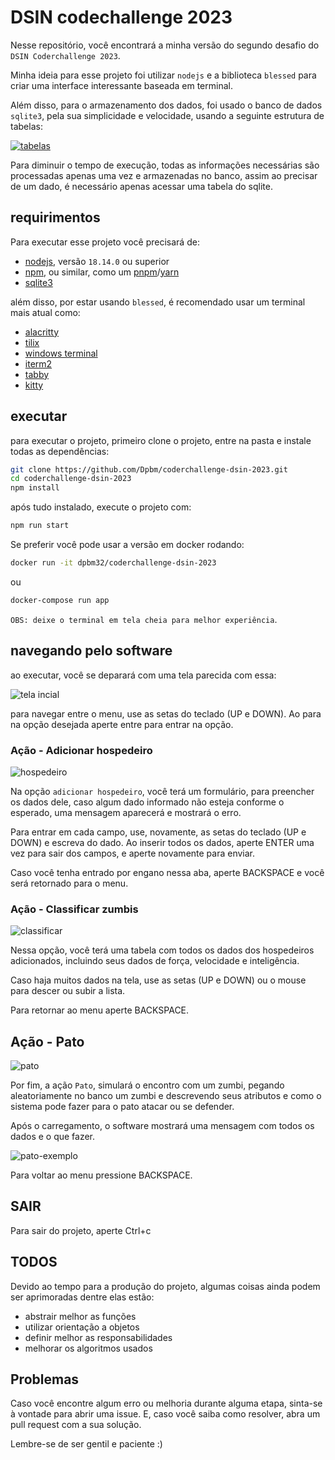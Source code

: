 # DSIN codechallenge 2023

Nesse repositório, você encontrará a minha versão do segundo desafio do `DSIN Coderchallenge 2023`.

Minha ideia para esse projeto foi utilizar `nodejs` e a biblioteca `blessed` para criar uma interface interessante baseada em terminal.

Além disso, para o armazenamento dos dados, foi usado o banco de dados `sqlite3`, pela sua simplicidade e velocidade, usando a seguinte estrutura de tabelas:

[![tabelas](./docs/tables.png)](./docs)

Para diminuir o tempo de execução, todas as informações necessárias são processadas apenas uma vez e armazenadas no banco, assim ao precisar de um dado, é necessário apenas acessar uma tabela do sqlite.

## requirimentos

Para executar esse projeto você precisará de:

* [nodejs](https://nodejs.org/en), versão `18.14.0` ou superior
* [npm](https://www.npmjs.com/), ou similar, como um [pnpm](https://pnpm.io/)/[yarn](https://yarnpkg.com/)
* [sqlite3](https://www.sqlite.org/index.html)

além disso, por estar usando `blessed`, é recomendado usar um terminal mais atual como:

* [alacritty](https://github.com/alacritty/alacritty)
* [tilix](https://github.com/gnunn1/tilix)
* [windows terminal](https://github.com/microsoft/terminal)
* [iterm2](https://github.com/microsoft/terminal)
* [tabby](https://github.com/Eugeny/tabby)
* [kitty](https://github.com/kovidgoyal/kitty)

## executar

para executar o projeto, primeiro clone o projeto, entre na pasta e instale todas as dependências:

```bash
git clone https://github.com/Dpbm/coderchallenge-dsin-2023.git
cd coderchallenge-dsin-2023
npm install
```

após tudo instalado, execute o projeto com:

```bash
npm run start
```

Se preferir você pode usar a versão em docker rodando:

```bash
docker run -it dpbm32/coderchallenge-dsin-2023
```

ou

```bash
docker-compose run app
```

`OBS: deixe o terminal em tela cheia para melhor experiência`.

## navegando pelo software

ao executar, você se deparará com uma tela parecida com essa:

![tela incial](./assets/menu.png)

para navegar entre o menu, use as setas do teclado (UP e DOWN). Ao para na opção desejada aperte entre para entrar na opção.

### Ação - Adicionar hospedeiro

![hospedeiro](./assets/form.png)

Na opção `adicionar hospedeiro`, você terá um formulário, para preencher os dados dele, caso algum dado informado não esteja conforme o esperado, uma mensagem aparecerá e mostrará o erro.

Para entrar em cada campo, use, novamente, as setas do teclado (UP e DOWN) e escreva do dado. Ao inserir todos os dados, aperte ENTER uma vez para sair dos campos, e aperte novamente para enviar.

Caso você tenha entrado por engano nessa aba, aperte BACKSPACE e você será retornado para o menu.

### Ação - Classificar zumbis

![classificar](./assets/dados.png)

Nessa opção, você terá uma tabela com todos os dados dos hospedeiros adicionados, incluindo seus dados de força, velocidade e inteligência.

Caso haja muitos dados na tela, use as setas (UP e DOWN) ou o mouse para descer ou subir a lista.

Para retornar ao menu aperte BACKSPACE.

## Ação - Pato

![pato](./assets/pato.png)

Por fim, a ação `Pato`, simulará o encontro com um zumbi, pegando aleatoriamente no banco um zumbi e descrevendo seus atributos e como o sistema pode fazer para o pato atacar ou se defender.

Após o carregamento, o software mostrará uma mensagem com todos os dados e o que fazer.

![pato-exemplo](./assets/pato_exemplo.png)

Para voltar ao menu pressione BACKSPACE.

## SAIR

Para sair do projeto, aperte Ctrl+c

## TODOS

Devido ao tempo para a produção do projeto, algumas coisas ainda podem ser aprimoradas dentre elas estão:

* abstrair melhor as funções
* utilizar orientação a objetos
* definir melhor as responsabilidades
* melhorar os algoritmos usados

## Problemas

Caso você encontre algum erro ou melhoria durante alguma etapa, sinta-se à vontade para abrir uma issue. E, caso você saiba como resolver, abra um pull request com a sua solução.

Lembre-se de ser gentil e paciente :)